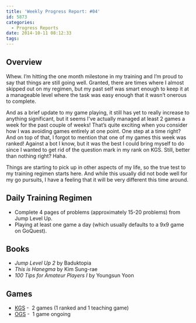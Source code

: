 ```yaml
---
title: 'Weekly Progress Report: #04'
id: 5873
categories:
  - Progress Reports
date: 2014-10-11 08:12:33
tags:
---
```


## Overview

Whew. I’m hitting the one month milestone in my training and I’m proud to say that things are still going well. Granted, there are times where I almost skipped out on my regimen, but my past self was smart enough to keep it at a manageable level where the task was easy enough that it wasn’t onerous to complete.

And as a brief update to my game playing, it still has yet to really increase to anything significant, but it seems I’ve actually managed at least 2 games a week for the past couple of weeks! That’s quite exciting when you consider how I was avoiding games entirely at one point. One step at a time right? And on top of that, I forgot to mention that one of my games this week was ranked! Against a bot I know, but it was the best I could bring myself to do since I wanted to get rid of the question mark in my rank on KGS. Still, better than nothing right? Haha.

Things are starting to pick up in other aspects of my life, so the true test to my training regimen starts here. And while this usually did not bode well for my go pursuits, I have a feeling that it will be very different this time around.

## Daily Training Regimen

*   Complete 4 pages of problems (approximately 15-20 problems) from Jump Level Up.
*   Playing at least one game a day (which usually defaults to a 9x9 game on GoQuest).

## Books

*   _Jump Level Up 2_ by Baduktopia
*   _This is Hanegma_ by Kim Sung-rae
*   _100 Tips for Amateur Players I_ by Youngsun Yoon

## Games

*   [KGS](http://www.gokgs.com "KGS Website") -  2 games (1 ranked and 1 teaching game)
*   [OGS](http://www.online-go.com "Online Go Server") -  1 game ongoing